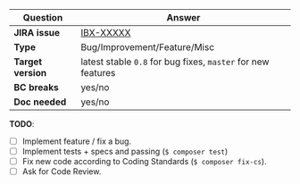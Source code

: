 | Question           | Answer
| ------------------ | ------------------
| **JIRA issue**     | [IBX-XXXXX](https://issues.ibexa.co/browse/IBX-XXXXX)
| **Type**           | Bug/Improvement/Feature/Misc
| **Target version** | latest stable `0.8` for bug fixes, `master` for new features
| **BC breaks**      | yes/no
| **Doc needed**     | yes/no

<!-- Replace this comment with Pull Request description -->

**TODO**:
- [ ] Implement feature / fix a bug.
- [ ] Implement tests + specs and passing (`$ composer test`)
- [ ] Fix new code according to Coding Standards (`$ composer fix-cs`).
- [ ] Ask for Code Review.
